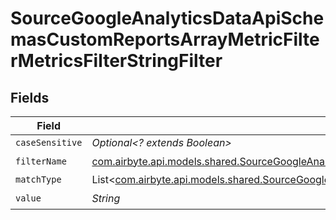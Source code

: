 # SourceGoogleAnalyticsDataApiSchemasCustomReportsArrayMetricFilterMetricsFilterStringFilter


## Fields

| Field                                                                                                                                                                                                                                             | Type                                                                                                                                                                                                                                              | Required                                                                                                                                                                                                                                          | Description                                                                                                                                                                                                                                       |
| ------------------------------------------------------------------------------------------------------------------------------------------------------------------------------------------------------------------------------------------------- | ------------------------------------------------------------------------------------------------------------------------------------------------------------------------------------------------------------------------------------------------- | ------------------------------------------------------------------------------------------------------------------------------------------------------------------------------------------------------------------------------------------------- | ------------------------------------------------------------------------------------------------------------------------------------------------------------------------------------------------------------------------------------------------- |
| `caseSensitive`                                                                                                                                                                                                                                   | *Optional<? extends Boolean>*                                                                                                                                                                                                                     | :heavy_minus_sign:                                                                                                                                                                                                                                | N/A                                                                                                                                                                                                                                               |
| `filterName`                                                                                                                                                                                                                                      | [com.airbyte.api.models.shared.SourceGoogleAnalyticsDataApiSchemasCustomReportsArrayMetricFilterMetricsFilter2FilterName](../../models/shared/SourceGoogleAnalyticsDataApiSchemasCustomReportsArrayMetricFilterMetricsFilter2FilterName.md)       | :heavy_check_mark:                                                                                                                                                                                                                                | N/A                                                                                                                                                                                                                                               |
| `matchType`                                                                                                                                                                                                                                       | List<[com.airbyte.api.models.shared.SourceGoogleAnalyticsDataApiSchemasCustomReportsArrayMetricFilterMetricsFilter2ValidEnums](../../models/shared/SourceGoogleAnalyticsDataApiSchemasCustomReportsArrayMetricFilterMetricsFilter2ValidEnums.md)> | :heavy_minus_sign:                                                                                                                                                                                                                                | N/A                                                                                                                                                                                                                                               |
| `value`                                                                                                                                                                                                                                           | *String*                                                                                                                                                                                                                                          | :heavy_check_mark:                                                                                                                                                                                                                                | N/A                                                                                                                                                                                                                                               |
